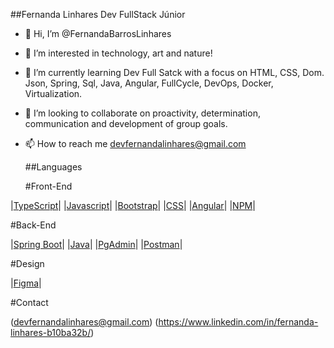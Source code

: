 ##Fernanda Linhares Dev FullStack Júnior

- 👋 Hi, I’m @FernandaBarrosLinhares
- 👀 I’m interested in technology, art and nature!
- 🌱 I’m currently learning Dev Full Satck with a focus on HTML, CSS, Dom. Json, Spring, Sql, Java, Angular, FullCycle, DevOps, Docker, Virtualization.
- 💞️ I’m looking to collaborate on proactivity, determination, communication and development of group goals.
- 📫 How to reach me devfernandalinhares@gmail.com

  ##Languages

  #Front-End

|[TypeScript](https://www.typescriptlang.org/)|
|[Javascript](https://developer.mozilla.org/pt-BR/docs/Web/JavaScript)|
|[Bootstrap](https://getbootstrap.com/)|
|[CSS](https://developer.mozilla.org/pt-BR/docs/Web/CSS)|
|[Angular](https://angular.io/cli/generate#guard-command)|
|[NPM](https://www.npmjs.com/package/ngx-toastr)|


  #Back-End
  
|[Spring Boot](https://spring.io/projects/spring-boot)| 
|[Java](https://www.java.com/pt-BR/)| 
|[PgAdmin](https://www.pgadmin.org/)|
|[Postman](https://www.postman.com/)| 
  

#Design

|[Figma](https://www.figma.com/)|


#Contact

(devfernandalinhares@gmail.com)
(https://www.linkedin.com/in/fernanda-linhares-b10ba32b/)

